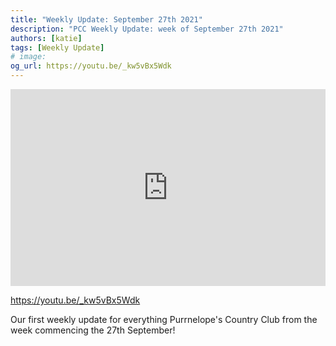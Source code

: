 ```yaml
---
title: "Weekly Update: September 27th 2021"
description: "PCC Weekly Update: week of September 27th 2021"
authors: [katie]
tags: [Weekly Update]
# image:
og_url: https://youtu.be/_kw5vBx5Wdk
---
```


<iframe width="100%" height="315" src="https://www.youtube.com/embed/_kw5vBx5Wdk" title="YouTube video player" frameborder="0" allow="accelerometer; autoplay; clipboard-write; encrypted-media; gyroscope; picture-in-picture" allowfullscreen></iframe>

<!--truncate-->

https://youtu.be/_kw5vBx5Wdk

Our first weekly update for everything Purrnelope's Country Club from the week commencing the 27th September! 
